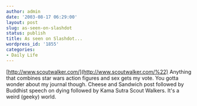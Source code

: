 ```yaml
---
author: admin
date: '2003-08-17 06:29:00'
layout: post
slug: as-seen-on-slashdot
status: publish
title: As seen on Slashdot...
wordpress_id: '1855'
categories:
- Daily Life
---
```


[http://www.scoutwalker.com/](http://www.scoutwalker.com/%22) Anything
that combines star wars action figures and sex gets my vote. You gotta
wonder about my journal though. Cheese and Sandwich post followed by
Buddhist speech on dying followed by Kama Sutra Scout Walkers. It's a
weird (geeky) world.
